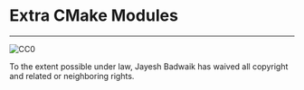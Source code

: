 # Extra CMake Modules
--------------------------------------------------------------------------------
![CC0](https://licensebuttons.net/p/zero/1.0/88x31.png)

To the extent possible under law, Jayesh Badwaik has waived all copyright and related or neighboring rights.
